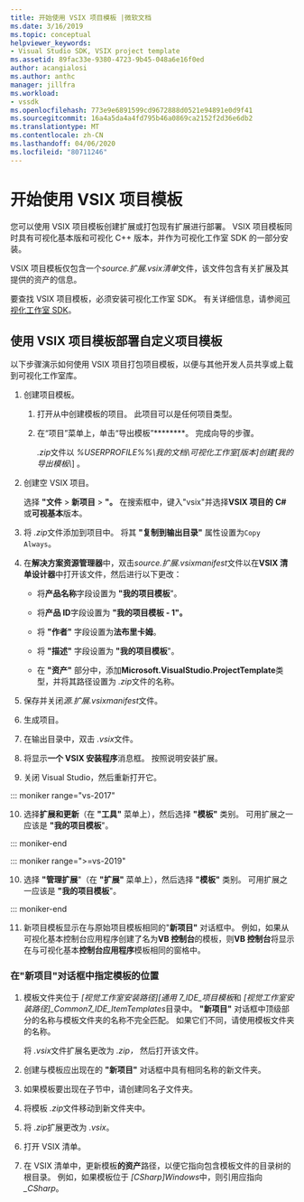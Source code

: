 ```yaml
---
title: 开始使用 VSIX 项目模板 |微软文档
ms.date: 3/16/2019
ms.topic: conceptual
helpviewer_keywords:
- Visual Studio SDK, VSIX project template
ms.assetid: 89fac33e-9380-4723-9b45-048a6e16f0ed
author: acangialosi
ms.author: anthc
manager: jillfra
ms.workload:
- vssdk
ms.openlocfilehash: 773e9e6891599cd9672888d0521e94891e0d9f41
ms.sourcegitcommit: 16a4a5da4a4fd795b46a0869ca2152f2d36e6db2
ms.translationtype: MT
ms.contentlocale: zh-CN
ms.lasthandoff: 04/06/2020
ms.locfileid: "80711246"
---
```

# <a name="get-started-with-the-vsix-project-template"></a>开始使用 VSIX 项目模板

您可以使用 VSIX 项目模板创建扩展或打包现有扩展进行部署。 VSIX 项目模板同时具有可视化基本版和可视化 C++ 版本，并作为可视化工作室 SDK 的一部分安装。

 VSIX 项目模板仅包含一个*source.扩展.vsix清单*文件，该文件包含有关扩展及其提供的资产的信息。

 要查找 VSIX 项目模板，必须安装可视化工作室 SDK。 有关详细信息，请参阅[可视化工作室 SDK](../extensibility/visual-studio-sdk.md)。

## <a name="deploy-a-custom-project-template-using-the-vsix-project-template"></a>使用 VSIX 项目模板部署自定义项目模板

 以下步骤演示如何使用 VSIX 项目打包项目模板，以便与其他开发人员共享或上载到可视化工作室库。

1. 创建项目模板。

    1. 打开从中创建模板的项目。 此项目可以是任何项目类型。

    2. 在“项目”菜单上，单击“导出模板”********。 完成向导的步骤。

         *.zip*文件以 *%USERPROFILE%%\我的文档\可视化工作室[版本]创建[我的导出模板\\*] 。

2. 创建空 VSIX 项目。

     选择 **"文件** > **新项目** > **"。** 在搜索框中，键入"vsix"并选择**VSIX 项目的** **C#** 或**可视基本**版本。

3. 将 *.zip*文件添加到项目中。 将其 **"复制到输出目录"** 属性设置为`Copy Always`。

4. 在**解决方案资源管理器**中，双击*source.扩展.vsixmanifest*文件以在**VSIX 清单设计器**中打开该文件，然后进行以下更改：

    - 将**产品名称**字段设置为 **"我的项目模板**"。

    - 将**产品 ID**字段设置为 **"我的项目模板 - 1"。**

    - 将 **"作者"** 字段设置为**法布里卡姆**。

    - 将 **"描述"** 字段设置为 **"我的项目模板**"。

    - 在 **"资产"** 部分中，添加**Microsoft.VisualStudio.ProjectTemplate**类型，并将其路径设置为 *.zip*文件的名称。

5. 保存并关闭*源.扩展.vsixmanifest*文件。

6. 生成项目。

7. 在输出目录中，双击 *.vsix*文件。

8. 将显示**一个 VSIX 安装程序**消息框。 按照说明安装扩展。

9. 关闭 Visual Studio，然后重新打开它。

::: moniker range="vs-2017"

10. 选择**扩展和更新**（在 **"工具"** 菜单上），然后选择 **"模板"** 类别。 可用扩展之一应该是 **"我的项目模板**"。

::: moniker-end

::: moniker range=">=vs-2019"

10. 选择 **"管理扩展**"（在 **"扩展"** 菜单上），然后选择 **"模板"** 类别。 可用扩展之一应该是 **"我的项目模板**"。

::: moniker-end

11. 新项目模板显示在与原始项目模板相同的"**新项目"** 对话框中。 例如，如果从可视化基本控制台应用程序创建了名为**VB 控制台**的模板，则**VB 控制台**将显示在与可视化基本**控制台应用程序**模板相同的窗格中。

### <a name="to-specify-the-location-of-the-template-in-the-new-project-dialog-box"></a>在"新项目"对话框中指定模板的位置

1. 模板文件夹位于 *[视觉工作室安装路径][通用 7_IDE_项目模板*和 *[视觉工作室安装路径]_Common7_IDE_ItemTemplates*目录中。 **"新项目"** 对话框中顶级部分的名称与模板文件夹的名称不完全匹配。 如果它们不同，请使用模板文件夹的名称。

    将 *.vsix*文件扩展名更改为 *.zip，* 然后打开该文件。

2. 创建与模板应出现在的 **"新项目"** 对话框中具有相同名称的新文件夹。

3. 如果模板要出现在子节中，请创建同名子文件夹。

4. 将模板 *.zip*文件移动到新文件夹中。

5. 将 *.zip*扩展更改为 *.vsix*。

6. 打开 VSIX 清单。

7. 在 VSIX 清单中，更新模板**的资产**路径，以便它指向包含模板文件的目录树的根目录。 例如，如果模板位于 *[CSharp]Windows*中，则引用应指向 *_CSharp*。

